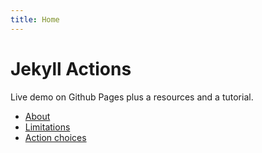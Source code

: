 ```yaml
---
title: Home
---
```


# Jekyll Actions

Live demo on Github Pages plus a resources and a tutorial.

- [About](about)
- [Limitations](limitations)
- [Action choices](choices)
